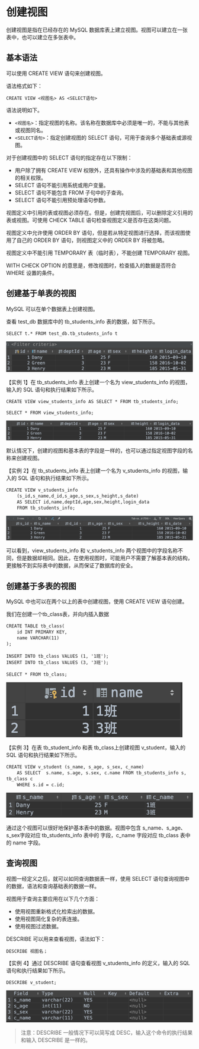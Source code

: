 # 创建视图

创建视图是指在已经存在的 MySQL 数据库表上建立视图。视图可以建立在一张表中，也可以建立在多张表中。

## 基本语法

可以使用 CREATE VIEW 语句来创建视图。

语法格式如下：

```text
CREATE VIEW <视图名> AS <SELECT语句>
```

语法说明如下。

*  `<视图名>`：指定视图的名称。该名称在数据库中必须是唯一的，不能与其他表或视图同名。
*  `<SELECT语句>`：指定创建视图的 SELECT 语句，可用于查询多个基础表或源视图。

 对于创建视图中的 SELECT 语句的指定存在以下限制：

*  用户除了拥有 CREATE VIEW 权限外，还具有操作中涉及的基础表和其他视图的相关权限。
*  SELECT 语句不能引用系统或用户变量。
*  SELECT 语句不能包含 FROM 子句中的子查询。
*  SELECT 语句不能引用预处理语句参数。

视图定义中引用的表或视图必须存在。但是，创建完视图后，可以删除定义引用的表或视图。可使用 CHECK TABLE 语句检查视图定义是否存在这类问题。

视图定义中允许使用 ORDER BY 语句，但是若从特定视图进行选择，而该视图使用了自己的 ORDER BY 语句，则视图定义中的 ORDER BY 将被忽略。

视图定义中不能引用 TEMPORARY 表（临时表），不能创建 TEMPORARY 视图。

WITH CHECK OPTION 的意思是，修改视图时，检查插入的数据是否符合 WHERE 设置的条件。

##  创建基于单表的视图

 MySQL 可以在单个数据表上创建视图。

 查看 test\_db 数据库中的 tb\_students\_info 表的数据，如下所示。

```text
SELECT t.* FROM test_db.tb_students_info t
```

![](../../.gitbook/assets/image%20%2839%29.png)

 【实例 1】在 tb\_students\_info 表上创建一个名为 view\_students\_info 的视图，输入的 SQL 语句和执行结果如下所示。

```text
CREATE VIEW view_students_info AS SELECT * FROM tb_students_info;
```

```text
SELECT * FROM view_students_info;
```

![](../../.gitbook/assets/image%20%2893%29.png)

 默认情况下，创建的视图和基本表的字段是一样的，也可以通过指定视图字段的名称来创建视图。

 【实例 2】在 tb\_students\_info 表上创建一个名为 v\_students\_info 的视图，输入的 SQL 语句和执行结果如下所示。

```text
CREATE VIEW v_students_info
    (s_id,s_name,d_id,s_age,s_sex,s_height,s_date)
    AS SELECT id,name,deptId,age,sex,height,login_data
    FROM tb_students_info;
```

![](../../.gitbook/assets/image%20%28114%29.png)

 可以看到，view\_students\_info 和 v\_students\_info 两个视图中的字段名称不同，但是数据却相同。因此，在使用视图时，可能用户不需要了解基本表的结构，更接触不到实际表中的数据，从而保证了数据库的安全。

##  创建基于多表的视图

 MySQL 中也可以在两个以上的表中创建视图，使用 CREATE VIEW 语句创建。

我们在创建一个tb\_class表，并向内插入数据

```text
CREATE TABLE tb_class(
    id INT PRIMARY KEY,
    name VARCHAR(11)
);

INSERT INTO tb_class VALUES (1, '1班');
INSERT INTO tb_class VALUES (3, '3班');

SELECT * FROM tb_class;
```

![](../../.gitbook/assets/image%20%28100%29.png)

 【实例 3】在表 tb\_student\_info 和表 tb\_class上创建视图 v\_student，输入的 SQL 语句和执行结果如下所示。

```text
CREATE VIEW v_student (s_name, s_age, s_sex, c_name)
    AS SELECT  s.name, s.age, s.sex, c.name FROM tb_students_info s, tb_class c
    WHERE s.id = c.id;
```

![](../../.gitbook/assets/image%20%28104%29.png)

 通过这个视图可以很好地保护基本表中的数据。视图中包含 s\_name、s\_age、s\_sex字段对应 tb\_students\_info 表中的 字段，c\_name 字段对应 tb\_class 表中的 name 字段。

##  查询视图

 视图一经定义之后，就可以如同查询数据表一样，使用 SELECT 语句查询视图中的数据，语法和查询基础表的数据一样。

 视图用于查询主要应用在以下几个方面：

*  使用视图重新格式化检索出的数据。
*  使用视图简化复杂的表连接。
*  使用视图过滤数据。

 DESCRIBE 可以用来查看视图，语法如下：

```text
DESCRIBE 视图名；
```

 【实例 4】通过 DESCRIBE 语句查看视图 v\_students\_info 的定义，输入的 SQL 语句和执行结果如下所示。

```text
DESCRIBE v_student;
```

![](../../.gitbook/assets/image%20%285%29.png)

> 注意：DESCRIBE 一般情况下可以简写成 DESC，输入这个命令的执行结果和输入 DESCRIBE 是一样的。

